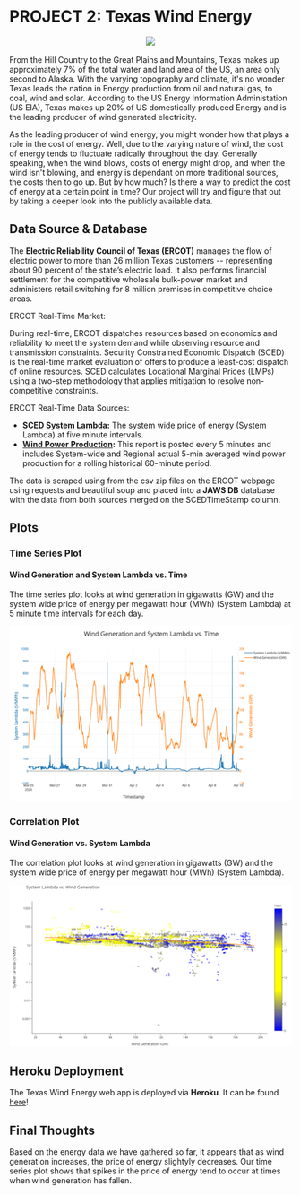 # PROJECT 2: Texas Wind Energy

<p align="center"> <img src= "https://media.giphy.com/media/4sw6pWhQQBN5K/giphy.gif" </p>

From the Hill Country to the Great Plains and Mountains, Texas makes up approximately 7% of the total water and land area of the US, an area only second to Alaska. With the varying topography and climate, it's no wonder Texas leads the nation in Energy production from oil and natural gas, to coal, wind and solar. According to the US Energy Information Administation (US EIA), Texas makes up 20% of US domestically produced Energy and is the leading producer of wind generated electricity.

As the leading producer of wind energy, you might wonder how that plays a role in the cost of energy. Well, due to the varying nature of wind, the cost of energy tends to fluctuate radically throughout the day. Generally speaking, when the wind blows, costs of energy might drop, and when the wind isn't blowing, and energy is dependant on more traditional sources, the costs then to go up. But by how much? Is there a way to predict the cost of energy at a certain point in time? Our project will try and figure that out by taking a deeper look into the publicly available data.

## Data Source & Database

The **Electric Reliability Council of Texas (ERCOT)** manages the flow of electric power to more than 26 million Texas customers -- representing about 90 percent of the state’s electric load. It also performs financial settlement for the competitive wholesale bulk-power market and administers retail switching for 8 million premises in competitive choice areas. 

ERCOT Real-Time Market:

During real-time, ERCOT dispatches resources based on economics and reliability to meet the system demand while observing resource and transmission constraints. Security Constrained Economic Dispatch (SCED) is the real-time market evaluation of offers to produce a least-cost dispatch of online resources. SCED calculates Locational Marginal Prices (LMPs) using a two-step methodology that applies mitigation to resolve non-competitive constraints.

ERCOT Real-Time Data Sources:

- **[SCED System Lambda](http://mis.ercot.com/misapp/GetReports.do?reportTypeId=13114&reportTitle=SCED%20System%20Lambda&showHTMLView=&mimicKey):** The system wide price of energy (System Lambda) at five minute intervals.
- **[Wind Power Production](http://mis.ercot.com/misapp/GetReports.do?reportTypeId=13071&reportTitle=Wind%20Power%20Production%20-%20Actual%205-Minute%20Averaged%20Values&showHTMLView=&mimicKey):** This report is posted every 5 minutes and includes System-wide and Regional actual 5-min averaged wind power production for a rolling historical 60-minute period.

The data is scraped using from the csv zip files on the ERCOT webpage using requests and beautiful soup and placed into a **JAWS DB** database with the data from both sources merged on the SCEDTimeStamp column.

## Plots

### Time Series Plot

#### Wind Generation and System Lambda vs. Time

The time series plot looks at wind generation in gigawatts (GW) and the system wide price of energy per megawatt hour (MWh) (System Lambda) at 5 minute time intervals for each day.

<img src= "/static/images/timeseries.png">

### Correlation Plot

#### Wind Generation vs. System Lambda

The correlation plot looks at wind generation in gigawatts (GW) and the system wide price of energy per megawatt hour (MWh) (System Lambda).

<img src= "/static/images/correlation.png">

## Heroku Deployment

The Texas Wind Energy web app is deployed via **Heroku**. It can be found [here](https://yeeaa-project-2.herokuapp.com/)!

## Final Thoughts

Based on the energy data we have gathered so far, it appears that as wind generation increases, the price of energy slightyly decreases. Our time series plot shows that spikes in the price of energy tend to occur at times when wind generation has fallen.
